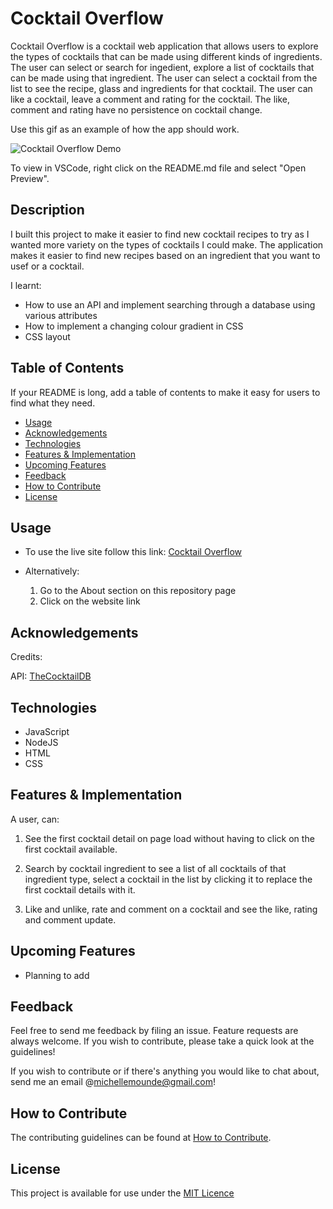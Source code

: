 # Cocktail Overflow

Cocktail Overflow is a cocktail web application that allows users to explore the types of cocktails that can be made
using different kinds of ingredients. The user can select or search for ingedient, explore a list of
cocktails that can be made using that ingredient. The user can select a cocktail from the list to see the recipe, glass
and ingredients for that cocktail. The user can like a cocktail, leave a comment and rating for the cocktail. The like,
comment and rating have no persistence on cocktail change.

Use this gif as an example of how the app should work.

![Cocktail Overflow Demo](https://github.com/michellemounde/cocktail-overflow/blob/main/assets/FRN3gH.gif?raw=true "Cocktail Overflow Demo")

To view in VSCode, right click on the README.md file and select "Open Preview".

## Description

I built this project to make it easier to find new cocktail recipes to try as I wanted more variety on the types of cocktails
I could make. The application makes it easier to find new recipes based on an ingredient that you want to usef or a cocktail.

I learnt:
- How to use an API and implement searching through a database using various attributes
- How to implement a changing colour gradient in CSS
- CSS layout

## Table of Contents

If your README is long, add a table of contents to make it easy for users to find what they need.

- [Usage](#usage)
- [Acknowledgements](#acknowledgements)
- [Technologies](#technologies)
- [Features & Implementation](#features--implementation)
- [Upcoming Features](#upcoming-features)
- [Feedback](#feedback)
- [How to Contribute](#how-to-contribute)
- [License](#license)

## Usage

  * To use the live site follow this link:
    [Cocktail Overflow](https://michellemounde.github.io/cocktail-overflow/)

  * Alternatively:

    1. Go to the About section on this repository page
    2. Click on the website link

## Acknowledgements

Credits:

  API: [TheCocktailDB](https://www.thecocktaildb.com/api.php)

## Technologies
- JavaScript
- NodeJS
- HTML
- CSS

## Features & Implementation

A user, can:

1. See the first cocktail detail on page load without having to click on the
first cocktail available.

2. Search by cocktail ingredient to see a list of all cocktails
of that ingredient type, select a cocktail in the list by clicking it to
replace the first cocktail details with it.

3. Like and unlike, rate and comment on a cocktail and see the like, rating and comment update.

## Upcoming Features
- Planning to add

## Feedback
Feel free to send me feedback by filing an issue. Feature requests are always welcome. If you wish to contribute, please take a quick look at the guidelines!

If you wish to contribute or if there's anything you would like to chat about, send me an email @[michellemounde@gmail.com](mailto:michellemounde@gmail.com)!

## How to Contribute

The contributing guidelines can be found at [How to Contribute](docs/CONTRIBUTING.md).

## License

This project is available for use under the [MIT Licence](docs/LICENSE.md)
